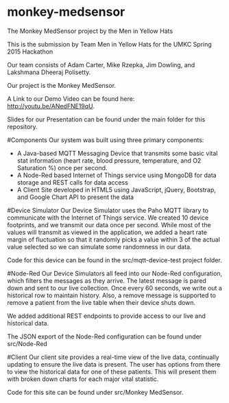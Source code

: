 # monkey-medsensor
The Monkey MedSensor project by the Men in Yellow Hats

This is the submission by Team Men in Yellow Hats for the UMKC Spring 2015 Hackathon

Our team consists of Adam Carter, Mike Rzepka, Jim Dowling, and Lakshmana Dheeraj Polisetty.

Our project is the Monkey MedSensor.

A Link to our Demo Video can be found here:  http://youtu.be/ANedFNE19qU.

Slides for our Presentation can be found under the main folder for this repository.

#Components
Our system was built using three primary components:
- A Java-based MQTT Messaging Device that transmits some basic vital stat information (heart rate, blood pressure, temperature, and O2 Saturation %) once per second.
- A Node-Red based Internet of Things service using MongoDB for data storage and REST calls for data access
- A Client Site developed in HTML5 using JavaScript, jQuery, Bootstrap, and Google Chart API to present the data

#Device Simulator
Our Device Simulator uses the Paho MQTT library to communicate with the Internet of Things service.  We created 10 device footprints, and we transmit our data once per second.  While most of the values will transmit as viewed in the application, we added a heart rate margin of fluctuation so that it randomly picks a value within 3 of the actual value selected so we can simulate some randomness in our data.

Code for this device can be found in the src/mqtt-device-test project folder.

#Node-Red
Our Device Simulators all feed into our Node-Red configuration, which filters the messages as they arrive.  The latest message is pared down and sent to our live collection.  Once every 60 seconds, we write out a historical row to maintain history.  Also, a remove message is supported to remove a patient from the live table when their device shuts down.

We added additional REST endpoints to provide access to our live and historical data.

The JSON export of the Node-Red configuration can be found under src/Node-Red

#Client
Our client site provides a real-time view of the live data, continually updating to ensure the live data is present.  The user has options from there to view the historical data for one of these patients.  This will present them with broken down charts for each major vital statistic.

Code for this site can be found under src/Monkey MedSensor.




